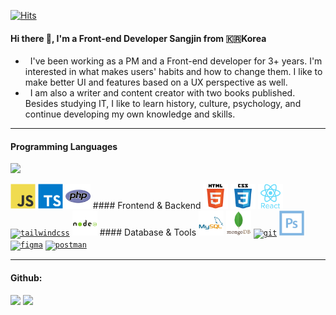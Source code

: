 [![Hits](https://hits.seeyoufarm.com/api/count/incr/badge.svg?url=https%3A%2F%2Fgithub.com%2FYoonCode&count_bg=%2379C83D&title_bg=%23555555&icon=&icon_color=%23E7E7E7&title=hits&edge_flat=false)](https://hits.seeyoufarm.com)

#### Hi there 👋, I'm a Front-end Developer Sangjin from 🇰🇷Korea 

- &nbsp; I've been working as a PM and a Front-end developer for 3+ years. I'm interested in what makes users' habits and how to change them. I like to make better UI and features based on a UX perspective as well.</br>
- &nbsp; I am also a writer and content creator with two books published. Besides studying IT, I like to learn history, culture, psychology, and continue developing my own knowledge and skills.</br>
---

#### Programming Languages
<p>
  <a href="https://skillicons.dev">
    <img src="https://skillicons.dev/icons?i=js,ts,php" />
  </a>
</p>
<a href="https://developer.mozilla.org/en-US/docs/Web/JavaScript" target="_blank"><code><img alt="javascript" width="40" height="40" src="https://raw.githubusercontent.com/devicons/devicon/master/icons/javascript/javascript-original.svg" /></code></a>
<a href="https://www.typescriptlang.org/" target="_blank"><code><img alt="typescript" width="40" height="40" src="https://raw.githubusercontent.com/devicons/devicon/master/icons/typescript/typescript-original.svg" /></code></a>
<a href="https://www.php.net/" target="_blank"><code><img alt="php" width="40" height="40" src="https://raw.githubusercontent.com/devicons/devicon/master/icons/php/php-original.svg" /></code></a>
#### Frontend & Backend
<a href="https://developer.mozilla.org/en-US/docs/Web/HTML" target="_blank"><code><img alt="html5" width="40" height="40" src="https://raw.githubusercontent.com/devicons/devicon/master/icons/html5/html5-original-wordmark.svg" /></code></a>
<a href="https://developer.mozilla.org/en-US/docs/Web/CSS" target="_blank"><code><img alt="css3" width="40" height="40" src="https://raw.githubusercontent.com/devicons/devicon/master/icons/css3/css3-original-wordmark.svg" /></code></a>
<a href="https://reactjs.org/" target="_blank"><code><img alt="react" width="40" height="40" src="https://raw.githubusercontent.com/devicons/devicon/master/icons/react/react-original-wordmark.svg" /></code></a>
<a href="https://tailwindcss.com/" target="_blank"><code><img alt="tailwindcss" width="40" height="40" src="https://www.vectorlogo.zone/logos/tailwindcss/tailwindcss-icon.svg" /></code></a>
<a href="https://nodejs.org/en/" target="_blank"><code><img alt="nodejs" width="40" height="40" src="https://raw.githubusercontent.com/devicons/devicon/master/icons/nodejs/nodejs-original-wordmark.svg" /></code></a>
#### Database & Tools
<a href="https://www.mysql.com/" target="_blank"><code><img alt="mysql" width="40" height="40" src="https://raw.githubusercontent.com/devicons/devicon/master/icons/mysql/mysql-original-wordmark.svg" /></code></a>
<a href="https://www.mongodb.com/" target="_blank"><code><img alt="mysql" width="40" height="40" src="https://raw.githubusercontent.com/devicons/devicon/master/icons/mongodb/mongodb-original-wordmark.svg" /></code></a>
<a href="https://git-scm.com/" target="_blank"><code><img alt="git" width="40" height="40" src="https://www.vectorlogo.zone/logos/git-scm/git-scm-icon.svg" /></code></a>
<a href="https://www.adobe.com/kr/products/photoshop.html" target="_blank"><code><img alt="photoshop" width="40" height="40" src="https://raw.githubusercontent.com/devicons/devicon/master/icons/photoshop/photoshop-line.svg" /></code></a>
<a href="https://www.figma.com/" target="_blank"><code><img alt="figma" width="40" height="40" src="https://www.vectorlogo.zone/logos/figma/figma-icon.svg" /></code></a>
<a href="https://www.postman.com/" target="_blank"><code><img alt="postman" width="40" height="40" src="https://www.vectorlogo.zone/logos/getpostman/getpostman-icon.svg" /></code></a>

---

#### Github:
<div>
  <img height="150px" src="https://github-readme-stats.vercel.app/api/top-langs/?username=YoonCode&layout=compact&theme=ayu-mirage&langs_count=7" />
  <img height="150px" src="https://github-readme-stats.vercel.app/api?username=YoonCode&show_icons=true&theme=ayu-mirage&hide=contribs" />
</div>
